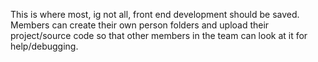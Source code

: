 This is where most, ig not all, front end development should be saved. 
Members can create their own person folders and upload their project/source 
code so that other members in the team can look at it for help/debugging.
